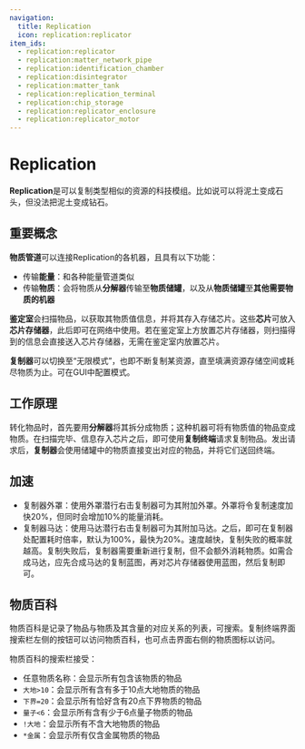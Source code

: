 ```yaml
---
navigation:
  title: Replication
  icon: replication:replicator
item_ids:
  - replication:replicator
  - replication:matter_network_pipe
  - replication:identification_chamber
  - replication:disintegrator
  - replication:matter_tank
  - replication:replication_terminal
  - replication:chip_storage
  - replication:replicator_enclosure
  - replication:replicator_motor
---
```


# Replication

**Replication**是可以复制类型相似的资源的科技模组。比如说可以将泥土变成石头，但没法把泥土变成钻石。

## 重要概念

**物质管道**可以连接Replication的各机器，且具有以下功能：

* 传输**能量**：和各种能量管道类似
* 传输**物质**：会将物质从**分解器**传输至**物质储罐**，以及从**物质储罐**至**其他需要物质的机器**

**鉴定室**会扫描物品，以获取其物质值信息，并将其存入存储芯片。这些**芯片**可放入**芯片存储器**，此后即可在网络中使用。若在鉴定室上方放置芯片存储器，则扫描得到的信息会直接送入芯片存储器，无需在鉴定室内放置芯片。

**复制器**可以切换至“无限模式”，也即不断复制某资源，直至填满资源存储空间或耗尽物质为止。可在GUI中配置模式。

## 工作原理

转化物品时，首先要用**分解器**将其拆分成物质；这种机器可将有物质值的物品变成物质。在扫描完毕、信息存入芯片之后，即可使用**复制终端**请求复制物品。发出请求后，**复制器**会使用储罐中的物质直接变出对应的物品，并将它们送回终端。

<GameScene zoom="4" interactive={true}>
  <ImportStructure src="setup.snbt" />
  <IsometricCamera  yaw="30" pitch="30" />
</GameScene>

## 加速

* 复制器外罩：使用外罩潜行右击复制器可为其附加外罩。外罩将令复制速度加快20%，但同时会增加10%的能量消耗。
* 复制器马达：使用马达潜行右击复制器可为其附加马达。之后，即可在复制器处配置耗时倍率，默认为100%，最快为20%。速度越快，复制失败的概率就越高。复制失败后，复制器需要重新进行复制，但不会额外消耗物质。如需合成马达，应先合成马达的复制蓝图，再对芯片存储器使用蓝图，然后复制即可。

## 物质百科

物质百科是记录了物品与物质及其含量的对应关系的列表，可搜索。复制终端界面搜索栏左侧的按钮可以访问物质百科，也可点击界面右侧的物质图标以访问。

物质百科的搜索栏接受：

* 任意物质名称：会显示所有包含该物质的物品
* `大地>10`：会显示所有含有多于10点大地物质的物品
* `下界=20`：会显示所有恰好含有20点下界物质的物品
* `量子<6`：会显示所有含有少于6点量子物质的物品
* `!大地`：会显示所有不含大地物质的物品
* `*金属`：会显示所有仅含金属物质的物品
